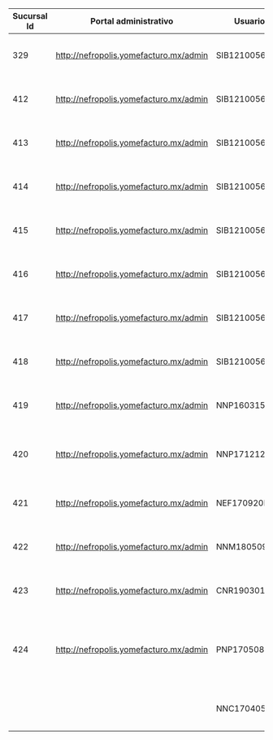 | Sucursal Id | Portal administrativo                  | Usuario      | Contraseña   | Emisor RFC   | Emisor nombre                                                                           | Sucursal Codigo | Sucursal Token                       | Sucursal Nombre           |   |   |
|-------------|----------------------------------------|--------------|--------------|--------------|-----------------------------------------------------------------------------------------|-----------------|--------------------------------------|---------------------------|---|---|
| 329         | http://nefropolis.yomefacturo.mx/admin | SIB1210056M3 | pjd&.rxb9m85 | SIB1210056M3 | Soluciones Integrales BTL, S.A. de C.V.                                                 | GDL1            | c2375b58-e198-41fb-8ace-0b6148188063 | Sucursal Guadalajara      |   |   |
| 412         | http://nefropolis.yomefacturo.mx/admin | SIB1210056M3 | pjd&.rxb9m85 | SIB1210056M3 | Soluciones Integrales BTL, S.A. de C.V.                                                 | TLAX            | da359625-21e5-46f9-bf1e-1ae90810fc3e | Sucursal Tlaxcala         |   |   |
| 413         | http://nefropolis.yomefacturo.mx/admin | SIB1210056M3 | pjd&.rxb9m85 | SIB1210056M3 | Soluciones Integrales BTL, S.A. de C.V.                                                 | TUXT            | 0544110d-1003-4243-a311-cefca95254d0 | Sucursal Tuxtla           |   |   |
| 414         | http://nefropolis.yomefacturo.mx/admin | SIB1210056M3 | pjd&.rxb9m85 | SIB1210056M3 | Soluciones Integrales BTL, S.A. de C.V.                                                 | CDMX1           | 5e4e5e7a-8a18-4772-9bc0-20463da1842c | Sucursal Roma             |   |   |
| 415         | http://nefropolis.yomefacturo.mx/admin | SIB1210056M3 | pjd&.rxb9m85 | SIB1210056M3 | Soluciones Integrales BTL, S.A. de C.V.                                                 | CDMX2           | 949d72c3-360f-4a9b-ba9e-318158b67095 | Sucursal Tagle            |   |   |
| 416         | http://nefropolis.yomefacturo.mx/admin | SIB1210056M3 | pjd&.rxb9m85 | SIB1210056M3 | Soluciones Integrales BTL, S.A. de C.V.                                                 | CDMX3           | 8493ebf1-c9f0-4927-a7da-70e487f38280 | Sucursal Tlanepantla      |   |   |
| 417         | http://nefropolis.yomefacturo.mx/admin | SIB1210056M3 | pjd&.rxb9m85 | SIB1210056M3 | Soluciones Integrales BTL, S.A. de C.V.                                                 | CDMX4           | b4ab900e-19cb-4365-8dad-af940381ba77 | Sucursal Tlalpan          |   |   |
| 418         | http://nefropolis.yomefacturo.mx/admin | SIB1210056M3 | pjd&.rxb9m85 | SIB1210056M3 | Soluciones Integrales BTL, S.A. de C.V.                                                 | CDMX5           | b06d4d5a-fffa-4b9c-88c3-91a7d2e3962a | Sucursal Santa Carmen     |   |   |
| 419         | http://nefropolis.yomefacturo.mx/admin | NNP160315IS3 | pnUC4wrTfP   | NNP160315IS3 | Nefrología y Nutrición de Puebla, S.A. de C.V.                                          | PUE1            | 976ef079-3497-47d1-85ec-4efb3b242df7 | Sucursal Puebla           |   |   |
| 420         | http://nefropolis.yomefacturo.mx/admin | NNP171212HD8 | FDh9wRnnzV   | NNP171212HD8 | Nutrición y Nefrología de Puerto Vallarta, S. de R.L. de C.V.                           | VALL1           | 062f1332-a137-4d87-a0d0-57e6b6d9c072 | Sucursal Puerto Vallarta  |   |   |
| 421         | http://nefropolis.yomefacturo.mx/admin | NEF170920P59 | J3R2WgSRjK   | NEF170920P59 | Nefrotech, S. de R.L. de C.V.                                                           | QUER1           | ab6106ac-654f-4da7-a0ac-00acd535aaed | Sucursal Querétaro        |   |   |
| 422         | http://nefropolis.yomefacturo.mx/admin | NNM180509TJA | wnCdk5W4Au   | NNM180509TJA | Nefrología y Nutrición de México, S.A. de C.V.                                          | MONT1           | 547060ad-9fa5-471b-a10b-e68c96cb824e | Sucursal Monterrey        |   |   |
| 423         | http://nefropolis.yomefacturo.mx/admin | CNR1903011M1 | c5dDsC6NuM   | CNR1903011M1 | Concentradora de Negocios Renal, S.A.S. de C.V.                                         | HERM1           | 0ebb06f3-f135-4896-968e-f59fbe83bcff | Sucursal Hermosillo       |   |   |
| 424         | http://nefropolis.yomefacturo.mx/admin | PNP170508326 | jJPS38WuSc   | PNP170508326 | Productos Nutricionales para Pacientes Renales del Estado de Oaxaca, S. de R.L. de C.V. | OAX1            | 05e6fbe8-384b-4907-b43b-83342e521808 | Sucursal Oaxaca           |   |   |
|             |                                        | NNC170405KX8 | EuPsYCoM     | NNC170405KX8 | Nutrición y Nefrología de Chiapas S de RL de CV                                         | HERM2           | 0ebb06f3-f135-4896-968e-f59fbe83bcff | Sucursal Hermosillo       |   |   |
